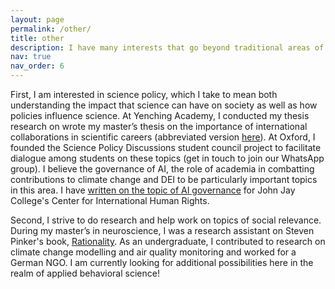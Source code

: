 ```yaml
---
layout: page
permalink: /other/
title: other
description: I have many interests that go beyond traditional areas of neuroscience and psychology; on this page I am sharing just a few words about the relevant ones!
nav: true
nav_order: 6
---
```


First, I am interested in science policy, which I take to mean both understanding the impact that science can have on society as well as how policies influence science. At Yenching Academy, I conducted my thesis research on wrote my master’s thesis on the importance of international collaborations in scientific careers (abbreviated version [here](https://drive.google.com/file/d/1UVltLtMLFFbWpFjhMvVl--pqGtNbmb1V/view?usp=drive_link)). At Oxford, I founded the Science Policy Discussions student council project to facilitate dialogue among students on these topics (get in touch to join our WhatsApp group). I believe the governance of AI, the role of academia in combatting contributions to climate change and DEI to be particularly important topics in this area. I have [written on the topic of AI governance](https://jjccihr.medium.com/what-insights-are-needed-for-the-ai-that-we-want-0ed8656d0273) for John Jay College's Center for International Human Rights.

Second, I strive to do research and help work on topics of social relevance. During my master’s in neuroscience, I was a research assistant on Steven Pinker's book, [Rationality](https://www.goodreads.com/book/show/56224080-rationality). As an undergraduate, I contributed to research on climate change modelling and air quality monitoring and worked for a German NGO. I am currently looking for additional possibilities here in the realm of applied behavioral science!